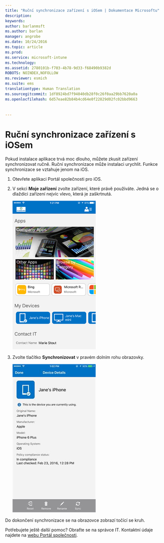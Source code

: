 ```yaml
---
title: "Ruční synchronizace zařízení s iOSem | Dokumentace Microsoftu"
description: 
keywords: 
author: barlanmsft
ms.author: barlan
manager: angrobe
ms.date: 10/24/2016
ms.topic: article
ms.prod: 
ms.service: microsoft-intune
ms.technology: 
ms.assetid: 2780101b-f703-4b78-9d33-f68490b9382d
ROBOTS: NOINDEX,NOFOLLOW
ms.reviewer: esmich
ms.suite: ems
translationtype: Human Translation
ms.sourcegitcommit: 1df8924bd7f94040db28f0c26f0aa29bb7620a0a
ms.openlocfilehash: 6d57eae82b84b4cd64e0f22829d02fc02bbd9663


---
```



# <a name="sync-your-ios-device-manually"></a>Ruční synchronizace zařízení s iOSem

Pokud instalace aplikace trvá moc dlouho, můžete zkusit zařízení synchronizovat ručně. Ruční synchronizace může instalaci urychlit. Funkce synchronizace se vztahuje jenom na iOS.

1. Otevřete aplikaci Portál společnosti pro iOS.

2. V sekci **Moje zařízení** zvolte zařízení, které právě používáte. Jedná se o dlaždici zařízení nejvíc vlevo, která je zaškrtnutá.

    ![Obrazovka zařízení se sekcí Moje zařízení](./media/ios-sync-1-comp-portal-apps.png)

3.  Zvolte tlačítko **Synchronizovat** v pravém dolním rohu obrazovky.

    ![Podrobnosti zařízení s tlačítkem Synchronizovat](./media/ios-sync-2-sync-button.png)

Do dokončení synchronizace se na obrazovce zobrazí točící se kruh.

Potřebujete ještě další pomoc? Obraťte se na správce IT. Kontaktní údaje najdete na [webu Portál společnosti](http://portal.manage.microsoft.com).



<!--HONumber=Dec16_HO3-->


